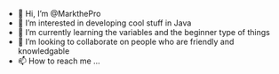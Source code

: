 - 👋 Hi, I’m @MarkthePro
- 👀 I’m interested in developing cool stuff in Java
- 🌱 I’m currently learning the variables and the beginner type of things
- 💞️ I’m looking to collaborate on people who are friendly and knowledgable
- 📫 How to reach me ...

<!---
MarkthePro/MarkthePro is a ✨ special ✨ repository because its `README.md` (this file) appears on your GitHub profile.
You can click the Preview link to take a look at your changes.
--->

